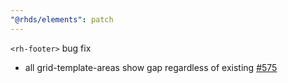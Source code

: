 ```yaml
---
"@rhds/elements": patch
---
```


`<rh-footer>` bug fix

- all grid-template-areas show gap regardless of existing [#575](https://github.com/RedHat-UX/red-hat-design-system/issues/575)
